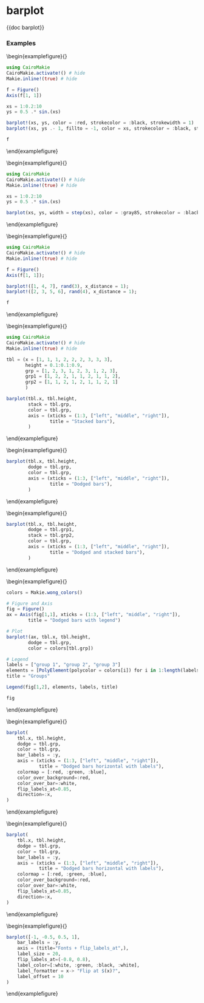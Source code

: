 # barplot

{{doc barplot}}

### Examples

\begin{examplefigure}{}
```julia
using CairoMakie
CairoMakie.activate!() # hide
Makie.inline!(true) # hide

f = Figure()
Axis(f[1, 1])

xs = 1:0.2:10
ys = 0.5 .* sin.(xs)

barplot!(xs, ys, color = :red, strokecolor = :black, strokewidth = 1)
barplot!(xs, ys .- 1, fillto = -1, color = xs, strokecolor = :black, strokewidth = 1)

f
```
\end{examplefigure}

\begin{examplefigure}{}
```julia
using CairoMakie
CairoMakie.activate!() # hide
Makie.inline!(true) # hide

xs = 1:0.2:10
ys = 0.5 .* sin.(xs)

barplot(xs, ys, width = step(xs), color = :gray85, strokecolor = :black, strokewidth = 1)
```
\end{examplefigure}

\begin{examplefigure}{}
```julia
using CairoMakie
CairoMakie.activate!() # hide
Makie.inline!(true) # hide

f = Figure()
Axis(f[1, 1]);

barplot!([1, 4, 7], rand(3), x_distance = 1);
barplot!([2, 3, 5, 6], rand(4), x_distance = 1);

f
```
\end{examplefigure}

\begin{examplefigure}{}
```julia
using CairoMakie
CairoMakie.activate!() # hide
Makie.inline!(true) # hide

tbl = (x = [1, 1, 1, 2, 2, 2, 3, 3, 3],
       height = 0.1:0.1:0.9,
       grp = [1, 2, 3, 1, 2, 3, 1, 2, 3],
       grp1 = [1, 2, 2, 1, 1, 2, 1, 1, 2],
       grp2 = [1, 1, 2, 1, 2, 1, 1, 2, 1]
       )

barplot(tbl.x, tbl.height,
        stack = tbl.grp,
        color = tbl.grp,
        axis = (xticks = (1:3, ["left", "middle", "right"]),
                title = "Stacked bars"),
        )
```
\end{examplefigure}

\begin{examplefigure}{}
```julia
barplot(tbl.x, tbl.height,
        dodge = tbl.grp,
        color = tbl.grp,
        axis = (xticks = (1:3, ["left", "middle", "right"]),
                title = "Dodged bars"),
        )
```
\end{examplefigure}

\begin{examplefigure}{}
```julia
barplot(tbl.x, tbl.height,
        dodge = tbl.grp1,
        stack = tbl.grp2,
        color = tbl.grp,
        axis = (xticks = (1:3, ["left", "middle", "right"]),
                title = "Dodged and stacked bars"),
        )
```
\end{examplefigure}

\begin{examplefigure}{}
```julia
colors = Makie.wong_colors()

# Figure and Axis
fig = Figure()
ax = Axis(fig[1,1], xticks = (1:3, ["left", "middle", "right"]),
        title = "Dodged bars with legend")

# Plot
barplot!(ax, tbl.x, tbl.height,
        dodge = tbl.grp,
        color = colors[tbl.grp])

# Legend
labels = ["group 1", "group 2", "group 3"]
elements = [PolyElement(polycolor = colors[i]) for i in 1:length(labels)]
title = "Groups"

Legend(fig[1,2], elements, labels, title)

fig
```
\end{examplefigure}

\begin{examplefigure}{}
```julia
barplot(
    tbl.x, tbl.height,
    dodge = tbl.grp,
    color = tbl.grp,
    bar_labels = :y,
    axis = (xticks = (1:3, ["left", "middle", "right"]),
            title = "Dodged bars horizontal with labels"),
    colormap = [:red, :green, :blue],
    color_over_background=:red,
    color_over_bar=:white,
    flip_labels_at=0.85,
    direction=:x,
)
```
\end{examplefigure}

\begin{examplefigure}{}
```julia
barplot(
    tbl.x, tbl.height,
    dodge = tbl.grp,
    color = tbl.grp,
    bar_labels = :y,
    axis = (xticks = (1:3, ["left", "middle", "right"]),
            title = "Dodged bars horizontal with labels"),
    colormap = [:red, :green, :blue],
    color_over_background=:red,
    color_over_bar=:white,
    flip_labels_at=0.85,
    direction=:x,
)
```
\end{examplefigure}

\begin{examplefigure}{}
```julia
barplot([-1, -0.5, 0.5, 1],
    bar_labels = :y,
    axis = (title="Fonts + flip_labels_at",),
    label_size = 20,
    flip_labels_at=(-0.8, 0.8),
    label_color=[:white, :green, :black, :white],
    label_formatter = x-> "Flip at $(x)?",
    label_offset = 10
)
```
\end{examplefigure}
